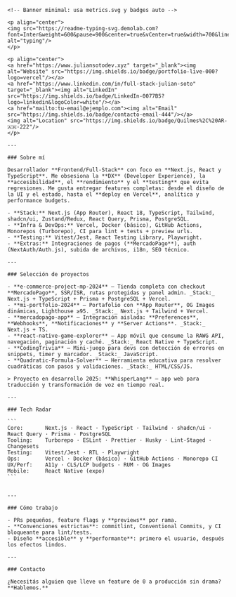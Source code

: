     <!-- Banner minimal: usa metrics.svg y badges auto -->

    <p align="center">
    <img src="https://readme-typing-svg.demolab.com?font=Inter&weight=600&pause=900&center=true&vCenter=true&width=700&lines=Julian+Soto+%E2%80%94+Full+Stack+%28Next.js%2FReact%29;Frontend+Engineer+%7C+Product+Mindset;Clean+Code+%7C+DX+%7C+Shipping+things+that+matter" alt="typing"/>
    </p>

    <p align="center">
    <a href="https://www.juliansotodev.xyz" target="_blank"><img alt="Website" src="https://img.shields.io/badge/portfolio-live-000?logo=vercel"/></a>
    <a href="https://www.linkedin.com/in/full-stack-julian-soto" target="_blank"><img alt="LinkedIn" src="https://img.shields.io/badge/LinkedIn-0077B5?logo=linkedin&logoColor=white"/></a>
    <a href="mailto:tu-email@ejemplo.com"><img alt="Email" src="https://img.shields.io/badge/contacto-email-444"/></a>
    <img alt="Location" src="https://img.shields.io/badge/Quilmes%2C%20AR-🇦🇷-222"/>
    </p>

    ---

    ### Sobre mí

    Desarrollador **Frontend/Full-Stack** con foco en **Next.js, React y TypeScript**. Me obsesiona la **DX** (Developer Experience), la **accesibilidad**, el **rendimiento** y el **testing** que evita regresiones. Me gusta entregar features completas: desde el diseño de la UI y el estado, hasta el **deploy en Vercel**, analítica y performance budgets.

    - **Stack:** Next.js (App Router), React 18, TypeScript, Tailwind, shadcn/ui, Zustand/Redux, React Query, Prisma, PostgreSQL.
    - **Infra & DevOps:** Vercel, Docker (básico), GitHub Actions, Monorepos (Turborepo), CI para lint + tests + preview urls.
    - **Testing:** Vitest/Jest, React Testing Library, Playwright.
    - **Extras:** Integraciones de pagos (**MercadoPago**), auth (NextAuth/Auth.js), subida de archivos, i18n, SEO técnico.

    ---

    ### Selección de proyectos

    - **e-commerce-project-mp-2024** — Tienda completa con checkout **MercadoPago**, SSR/ISR, rutas protegidas y panel admin. _Stack:_ Next.js + TypeScript + Prisma + PostgreSQL + Vercel.
    - **mi-portfolio-2024** — Portafolio con **App Router**, OG Images dinámicas, Lighthouse ≥95. _Stack:_ Next.js + Tailwind + Vercel.
    - **mercadopago-app** — Integración aislada: **Preferences**, **Webhooks**, **Notificaciones** y **Server Actions**. _Stack:_ Next.js + TS.
    - **react-native-game-explorer** — App móvil que consume la RAWG API, navegación, paginación y caché. _Stack:_ React Native + TypeScript.
    - **CodingTrivia** — Mini-juego para devs con detección de errores en snippets, timer y marcador. _Stack:_ JavaScript.
    - **Quadratic-Formula-Solver** — Herramienta educativa para resolver cuadráticas con pasos y validaciones. _Stack:_ HTML/CSS/JS.

    > Proyecto en desarrollo 2025: **WhisperLang** — app web para traducción y transformación de voz en tiempo real.

    ---

    ### Tech Radar

    ```
    Core:       Next.js · React · TypeScript · Tailwind · shadcn/ui · React Query · Prisma · PostgreSQL
    Tooling:    Turborepo · ESLint · Prettier · Husky · Lint-Staged · Changesets
    Testing:    Vitest/Jest · RTL · Playwright
    Ops:        Vercel · Docker (básico) · GitHub Actions · Monorepo CI
    UX/Perf:    A11y · CLS/LCP budgets · RUM · OG Images
    Mobile:     React Native (expo)
    ```


    ---

    ### Cómo trabajo

    - PRs pequeños, feature flags y **previews** por rama.
    - **Convenciones estrictas**: commitlint, Conventional Commits, y CI bloqueante para lint/tests.
    - Diseño **accesible** y **performante**: primero el usuario, después los efectos lindos.

    ---

    ### Contacto

    ¿Necesitás alguien que lleve un feature de 0 a producción sin drama? **Hablemos.**
